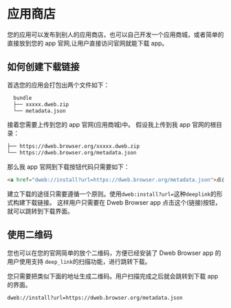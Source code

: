 # 应用商店

您的应用可以发布到别人的应用商店，也可以自己开发一个应用商城，或者简单的直接放到您的 app 官网,让用户直接访问官网就能下载 app。

## 如何创建下载链接

首选您的应用会打包出两个文件如下：

```bash
  bundle
  ├── xxxxx.dweb.zip
  └── metadata.json
```

接着您需要上传到您的 app 官网(应用商城)中。
假设我上传到我 app 官网的根目录：

```bash
├── https://dweb.browser.org/xxxxx.dweb.zip
└── https://dweb.browser.org/metadata.json
```

那么我 app 官网到下载按钮代码只需要如下：

```html
<a href="dweb://install?url=https://dweb.browser.org/metadata.json">点击下载</a>
```

建立下载的途径只需要遵循一个原则。使用`dweb:install?url=`这种`deeplink`的形式构建下载链接。
这样用户只需要在 Dweb Browser app 点击这个(链接)按钮，就可以跳转到下载界面。

## 使用二维码

您也可以在您的官网简单的放个二维码，方便已经安装了 Dweb Browser app 的用户使用支持 `deep_link`的扫描功能，进行跳转下载。

您只需要把类似下面的地址生成二维码。用户扫描完成之后就会跳转到下载 app 的界面。

```bash
dweb://install?url=https://dweb.browser.org/metadata.json
```

